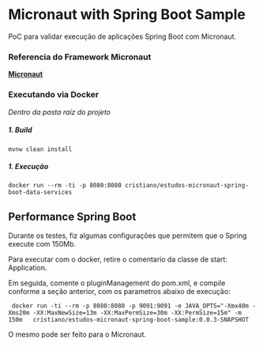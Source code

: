 # Micronaut with Spring Boot Sample

PoC para validar execução de aplicações Spring Boot com Micronaut.

### Referencia do Framework Micronaut

**[Micronaut](https://micronaut.io/)**

### Executando via Docker
*Dentro da pasta raiz do projeto*

##### 1. Build
```
mvnw clean install
```

##### 1. Execução
```
docker run --rm -ti -p 8080:8080 cristiano/estudos-micronaut-spring-boot-data-services
```

## Performance Spring Boot

Durante os testes, fiz algumas configurações que permitem que o Spring execute com 150Mb.

Para executar com o docker, retire o comentario da classe de start: Application.

Em seguida, comente o pluginManagement do pom.xml, e compile conforme a seção anterior,
com os parametros abaixo de execução:

```
 docker run -ti --rm -p 8080:8080 -p 9091:9091 -e JAVA_OPTS="-Xmx40m -Xms20m -XX:MaxNewSize=13m -XX:MaxPermSize=30m -XX:PermSize=15m" -m 150m   cristiano/estudos-micronaut-spring-boot-sample:0.0.3-SNAPSHOT 
``` 

O mesmo pode ser feito para o Micronaut.